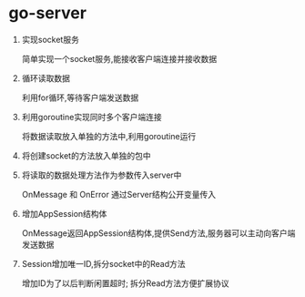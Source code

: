 # go-server

1. 实现socket服务

    简单实现一个socket服务,能接收客户端连接并接收数据

2. 循环读取数据

    利用for循环,等待客户端发送数据

3. 利用goroutine实现同时多个客户端连接

    将数据读取放入单独的方法中,利用goroutine运行

4. 将创建socket的方法放入单独的包中

5. 将读取的数据处理方法作为参数传入server中

    OnMessage 和 OnError 通过Server结构公开变量传入

6. 增加AppSession结构体

    OnMessage返回AppSession结构体,提供Send方法,服务器可以主动向客户端发送数据

7. Session增加唯一ID,拆分socket中的Read方法

    增加ID为了以后判断闲置超时;
    拆分Read方法方便扩展协议